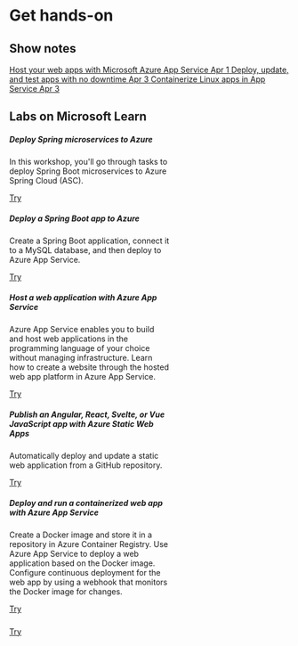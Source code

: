 # Get hands-on

## Show notes

<section class="list-group d-inline-flex">
    <a href="../notes/host_web_apps/" class="list-group-item d-flex justify-content-between align-items-center text-primary">
        Host your web apps with Microsoft Azure App Service
        <span class="badge bg-secondary text-light rounded-pill ml-2">Apr 1</span>
    </a>
    <a href="../notes/deployment_slots/" class="list-group-item d-flex justify-content-between align-items-center text-primary">
        Deploy, update, and test apps with no downtime
        <span class="badge bg-secondary text-light rounded-pill ml-2">Apr 3</span>
    </a>
    <a href="../notes/containers/" class="list-group-item d-flex justify-content-between align-items-center text-primary">
        Containerize Linux apps in App Service
        <span class="badge bg-secondary text-light rounded-pill ml-2">Apr 3</span>
    </a>
</section>

## Labs on Microsoft Learn

<section class="container row mt-5" data-masonry='{"percentPosition": true }'>
    <div class="card" style="width: 18rem;">
        <div class="card-body">
            <h5 class="card-title">Deploy Spring microservices to Azure</h5>
            <p class="card-text">In this workshop, you'll go through tasks to deploy Spring Boot microservices to Azure Spring Cloud (ASC).</p>
            <a href="https://docs.microsoft.com/learn/modules/azure-spring-cloud-workshop/" target="_blank" class="btn btn-primary">Try</a>
        </div>
    </div>
    <div class="card" style="width: 18rem;">
        <div class="card-body">
            <h5 class="card-title">Deploy a Spring Boot app to Azure</h5>
            <p class="card-text">Create a Spring Boot application, connect it to a MySQL database, and then deploy to Azure App Service.</p>
            <a href="https://docs.microsoft.com/learn/modules/deploy-java-spring-boot-app-service-mysql/" target="_blank" class="btn btn-primary">Try</a>
        </div>
    </div>
    <div class="card" style="width: 18rem;">
        <div class="card-body">
            <h5 class="card-title">Host a web application with Azure App Service</h5>
            <p class="card-text">Azure App Service enables you to build and host web applications in the programming language of your choice without managing infrastructure. Learn how to create a website through the hosted web app platform in Azure App Service.</p>
            <a href="https://docs.microsoft.com/learn/modules/host-a-web-app-with-azure-app-service/" target="_blank" class="btn btn-primary">Try</a>
        </div>
    </div>
    <div class="card" style="width: 18rem;">
        <div class="card-body">
            <h5 class="card-title">Publish an Angular, React, Svelte, or Vue JavaScript app with Azure Static Web Apps</h5>
            <p class="card-text">Automatically deploy and update a static web application from a GitHub repository.</p>
            <a href="https://docs.microsoft.com/en-us/learn/modules/publish-app-service-static-web-app-api/" target="_blank" class="btn btn-primary">Try</a>
        </div>
    </div>
    <div class="card d-none" style="width: 18rem;">
        <div class="card-body">
            <h5 class="card-title">Deploy and run a containerized web app with Azure App Service</h5>
            <p class="card-text">Create a Docker image and store it in a repository in Azure Container Registry. Use Azure App Service to deploy a web application based on the Docker image. Configure continuous deployment for the web app by using a webhook that monitors the Docker image for changes.</p>
            <a href="https://docs.microsoft.com/en-us/learn/modules/deploy-run-container-app-service/" target="_blank" class="btn btn-primary">Try</a>
        </div>
    </div>
    <div class="card d-none" style="width: 18rem;">
        <div class="card-body">
            <h5 class="card-title"></h5>
            <p class="card-text"></p>
            <a href="#" target="_blank" class="btn btn-primary">Try</a>
        </div>
    </div>
</section>
<script src="https://cdn.jsdelivr.net/npm/masonry-layout@4.2.2/dist/masonry.pkgd.min.js" integrity="sha384-GNFwBvfVxBkLMJpYMOABq3c+d3KnQxudP/mGPkzpZSTYykLBNsZEnG2D9G/X/+7D" crossorigin="anonymous" async></script>

